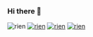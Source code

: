 ### Hi there 👋

<img src="https://discord.c99.nl/widget/theme-2/885815268914393139.png" alt="rien"/>
<a href=""><img src="https://img.shields.io/github/stars/over2genie87?color=%23fec319&style=for-the-badge" alt="rien"/></a>
<a href=""><img src="https://img.shields.io/github/followers/over2genie87?color=947cea&style=for-the-badge" alt="rien"/></a>
<a href=""><img src="[https://img.shields.io/github/followers/over2genie87?color=947cea&style=for-the-badge](https://github-readme-streak-stats.herokuapp.com/?user=over2genie87&theme=tokyonight&hide_border=true)https://github-readme-streak-stats.herokuapp.com/?user=over2genie87&theme=tokyonight&hide_border=true" alt="rien"/></a>
